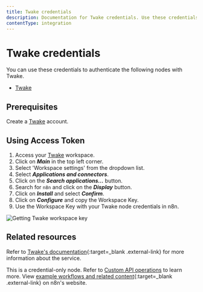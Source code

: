 ```yaml
---
title: Twake credentials
description: Documentation for Twake credentials. Use these credentials to authenticate Twake in n8n, a workflow automation platform.
contentType: integration
---
```


# Twake credentials

You can use these credentials to authenticate the following nodes with Twake.

- [Twake](/integrations/builtin/app-nodes/n8n-nodes-base.twake/)

## Prerequisites

Create a [Twake](https://twake.app/) account.

## Using Access Token

1. Access your [Twake](https://web.twake.app) workspace.
2. Click on ***Main*** in the top left corner.
3. Select 'Workspace settings' from the dropdown list.
4. Select ***Applications and connectors***.
5. Click on the ***Search applications...*** button.
6. Search for `n8n` and click on the ***Display*** button.
7. Click on ***Install*** and select ***Confirm***.
8. Click on ***Configure*** and copy the Workspace Key.
9. Use the Workspace Key with your Twake node credentials in n8n.

![Getting Twake workspace key](/_images/integrations/builtin/credentials/twake/using-workspace-key.gif)

## Related resources

Refer to [Twake's documentation](https://doc.twake.app/developers-api/api-reference){:target=_blank .external-link} for more information about the service.

This is a credential-only node. Refer to [Custom API operations](/integrations/custom-operations/) to learn more. View [example workflows and related content](https://n8n.io/integrations/twake/){:target=_blank .external-link} on n8n's website.